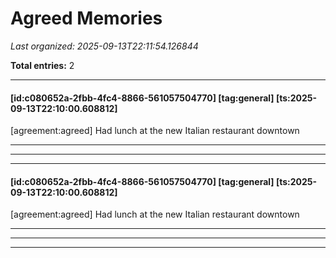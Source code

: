 # Agreed Memories

*Last organized: 2025-09-13T22:11:54.126844*

**Total entries:** 2

---

#### [id:c080652a-2fbb-4fc4-8866-561057504770] [tag:general] [ts:2025-09-13T22:10:00.608812]
[agreement:agreed] Had lunch at the new Italian restaurant downtown

---

---

---

#### [id:c080652a-2fbb-4fc4-8866-561057504770] [tag:general] [ts:2025-09-13T22:10:00.608812]
[agreement:agreed] Had lunch at the new Italian restaurant downtown

---

---

---

